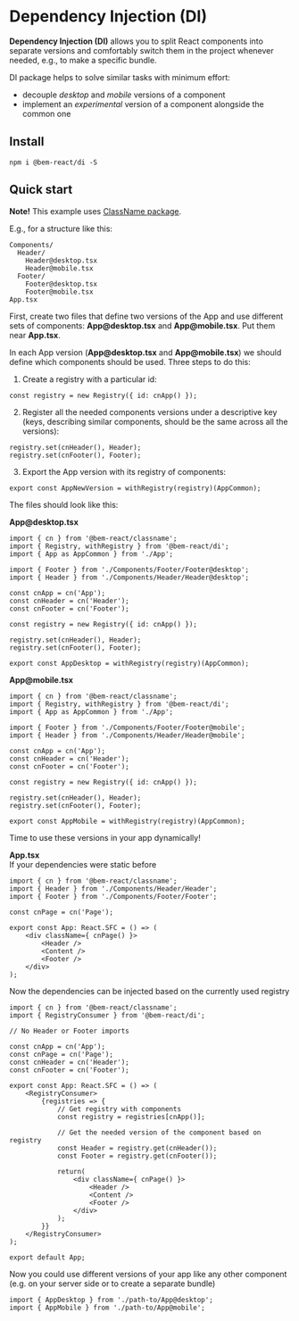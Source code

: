 # Dependency Injection (DI)

**Dependency Injection (DI)** allows you to split React components into separate versions and comfortably switch them in the project whenever needed, e.g., to make a specific bundle.

DI package helps to solve similar tasks with minimum effort:
- decouple *desktop* and *mobile* versions of a component
- implement an *experimental* version of a component alongside the common one

## Install
```
npm i @bem-react/di -S
```


## Quick start

**Note!** This example uses [ClassName package](https://github.com/bem/bem-react-core/tree/v3/packages/classname).

E.g., for a structure like this:
```
Components/
  Header/
    Header@desktop.tsx
    Header@mobile.tsx
  Footer/
    Footer@desktop.tsx
    Footer@mobile.tsx
App.tsx
```

First, create two files that define two versions of the App and use different sets of components: **App@<span></span>desktop.tsx** and **App@<span></span>mobile.tsx**. Put them near **App.tsx**.

In each App version (**App@<span></span>desktop.tsx** and **App@<span></span>mobile.tsx**) we should define which components should be used.
Three steps to do this:
1. Create a registry with a particular id:
```
const registry = new Registry({ id: cnApp() });
```
2. Register all the needed components versions under a descriptive key (keys, describing similar components, should be the same across all the versions):
```
registry.set(cnHeader(), Header);
registry.set(cnFooter(), Footer);
```
3. Export the App version with its registry of components:
```
export const AppNewVersion = withRegistry(registry)(AppCommon);
```

The files should look like this:

**App@<span></span>desktop.tsx**
```
import { cn } from '@bem-react/classname';
import { Registry, withRegistry } from '@bem-react/di';
import { App as AppCommon } from './App';

import { Footer } from './Components/Footer/Footer@desktop';
import { Header } from './Components/Header/Header@desktop';

const cnApp = cn('App');
const cnHeader = cn('Header');
const cnFooter = cn('Footer');

const registry = new Registry({ id: cnApp() });

registry.set(cnHeader(), Header);
registry.set(cnFooter(), Footer);

export const AppDesktop = withRegistry(registry)(AppCommon);
```

**App@<span></span>mobile.tsx**
```
import { cn } from '@bem-react/classname';
import { Registry, withRegistry } from '@bem-react/di';
import { App as AppCommon } from './App';

import { Footer } from './Components/Footer/Footer@mobile';
import { Header } from './Components/Header/Header@mobile';

const cnApp = cn('App');
const cnHeader = cn('Header');
const cnFooter = cn('Footer');

const registry = new Registry({ id: cnApp() });

registry.set(cnHeader(), Header);
registry.set(cnFooter(), Footer);

export const AppMobile = withRegistry(registry)(AppCommon);
```

Time to use these versions in your app dynamically! 

**App.tsx**  
If your dependencies were static before
```
import { cn } from '@bem-react/classname';
import { Header } from './Components/Header/Header';
import { Footer } from './Components/Footer/Footer';

const cnPage = cn('Page');

export const App: React.SFC = () => (
    <div className={ cnPage() }>
        <Header />
        <Content />
        <Footer />
    </div>
);
```

Now the dependencies can be injected based on the currently used registry
```
import { cn } from '@bem-react/classname';
import { RegistryConsumer } from '@bem-react/di';

// No Header or Footer imports

const cnApp = cn('App');
const cnPage = cn('Page');
const cnHeader = cn('Header');
const cnFooter = cn('Footer');

export const App: React.SFC = () => (
    <RegistryConsumer>
        {registries => {
            // Get registry with components
            const registry = registries[cnApp()];
            
            // Get the needed version of the component based on registry
            const Header = registry.get(cnHeader());
            const Footer = registry.get(cnFooter());

            return(
                <div className={ cnPage() }>
                    <Header />
                    <Content />
                    <Footer />
                </div>
            );
        }}
    </RegistryConsumer>
);

export default App;
```

Now you could use different versions of your app like any other component (e.g. on your server side or to create a separate bundle)
```
import { AppDesktop } from './path-to/App@desktop';
import { AppMobile } from './path-to/App@mobile';
```
